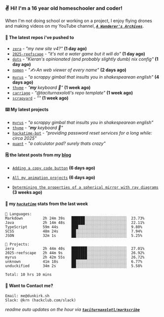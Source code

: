 ### ✌️ Hi! I'm a 16 year old homeschooler and coder!

When I'm not doing school or working on a project, I enjoy flying drones and making videos on my YouTube channel, [**_`A Wanderer's Archives`_**](https://youtube.com/@wanderer.archives).

#### 👷 The latest repos i've pushed to

- [`zera`](https://github.com/taciturnaxolotl/zera) - _"my new site v4?"_ **(1 day ago)**
- [`2025-reefscape`](https://github.com/df1317/2025-reefscape) - _"it's not a water game but it will do"_ **(1 day ago)**
- [`dots`](https://github.com/taciturnaxolotl/dots) - _"Kieran's opinionated (and probably slightly dumb) nix config"_ **(1 day ago)**
- [`nomen`](https://github.com/aramshiva/nomen) - _"✍️ An web viewer of every name"_ **(2 days ago)**
- [`myrus`](https://github.com/taciturnaxolotl/myrus) - _"a scrappy gimbal that insults you in shakespearean english"_ **(4 days ago)**
- [`thyme`](https://github.com/taciturnaxolotl/thyme) - _"**my** keyboard 🫶"_ **(1 week ago)**
- [`carriage`](https://github.com/taciturnaxolotl/carriage) - _"@taciturnaxolotl's repo template"_ **(1 week ago)**
- [`scrapyard`](https://github.com/hackclub/scrapyard) - _""_ **(1 week ago)**

#### ⌨️ My latest projects

- [`myrus`](https://github.com/taciturnaxolotl/myrus) - _"a scrappy gimbal that insults you in shakespearean english"_
- [`thyme`](https://github.com/taciturnaxolotl/thyme) - _"**my** keyboard 🫶"_
- [`hackatime-bot`](https://github.com/taciturnaxolotl/hackatime-bot) - _"providing password reset services for a long while: circa 2025"_
- [`quant`](https://github.com/taciturnaxolotl/quant) - _"a calculator pad? surely thats crazy"_

#### 🗒️ the latest posts from my [blog](https://dunkirk.sh)

- [`Adding a copy code button`](https://dunkirk.sh/blog/adding-a-copy-button/) **(6 days ago)**

- [`All my animation projects`](https://dunkirk.sh/blog/my-animations/) **(6 days ago)**

- [`Determining the properties of a spherical mirror with ray diagrams`](https://dunkirk.sh/blog/spherical-ray-diagrams/) **(3 weeks ago)**



#### 📡 my [_`hackatime`_](https://waka.hackclub.com) stats from the last week

```text
💾 Languages:
Markdown         2h 24m 39s   ██████░░░░░░░░░░░░░░░░░░░  23.73%
Java             2h 14m 48s   ██████░░░░░░░░░░░░░░░░░░░  22.11%
TypeScript       59m 44s      ███░░░░░░░░░░░░░░░░░░░░░░  9.80%
SCSS             48m 24s      ██░░░░░░░░░░░░░░░░░░░░░░░  7.94%
JSON             32m 1s       ██░░░░░░░░░░░░░░░░░░░░░░░  5.25%

💼 Projects:
zera             2h 44m 40s   ███████░░░░░░░░░░░░░░░░░░  27.01%
2025-reefscape   2h 44m 9s    ███████░░░░░░░░░░░░░░░░░░  26.92%
myrus            2h 42m 55s   ███████░░░░░░░░░░░░░░░░░░  26.72%
unknown          41m 18s      ██░░░░░░░░░░░░░░░░░░░░░░░  6.77%
unduckified      34m 2s       ██░░░░░░░░░░░░░░░░░░░░░░░  5.58%

Total: 10 hrs 10 mins
```

#### 📮 Want to Contact me?

```text
Email: me@dunkirk.sh
Slack: @krn (hackclub.com/slack)
```

_readme auto updates on the hour via [**`taciturnaxolotl/markscribe`**](https://github.com/taciturnaxolotl/markscribe)_
